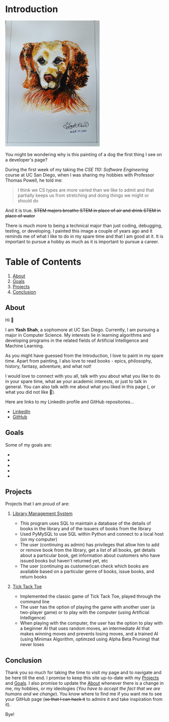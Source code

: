 # Introduction

[<img src="img1.jpg" width="300"/>](img1.jpg)

You might be wondering why is this painting of a dog the first thing I see on a developer's page? 

During the first week of my taking the *CSE 110: Software Engineering* course at UC San Diego, when I was sharing my hobbies with Professor Thomas Powell, he told me:
> I think we CS types are more varied than we like to admit and that partially keeps us from stretching and doing things we might or should do

And it is true. ~~STEM majors breathe STEM in place of air and drink STEM in place of water~~

There is much more to being a technical major than just coding, debugging, testing, or developing. I painted this image a couple of years ago and it reminds me of what I like to do in my spare time and that I am good at it. It is important to pursue a hobby as much as it is important to pursue a career.

# Table of Contents

1. [About](#about)
2. [Goals](#goals)
3. [Projects](#projects)
4. [Conclusion](#conclusion)

## About

Hi 🙂

I am **Yash Shah**, a sophomore at UC San Diego. Currently, I am pursuing a major in Computer Science. My interests lie in learning algorithms and developing programs in the related fields of Artificial Intelligence and Machine Learning. 

As you might have guessed from the Introduction, I love to paint in my spare time. Apart from painting, I also love to read books - epics, philosophy, history, fantasy, adventure, and what not!

I would love to connect with you all, talk with you about what you like to do in your spare time, what ae your academic interests, or just to talk in general. You can also talk with me about what you liked in this page (, or what you did not like 🤫).

Here are links to my LinkedIn profile and GitHub repositories...

- [LinkedIn](https://linkedin.com/in/ynshah3)
- [GitHub](https://github.com/ynshah3)

## Goals

Some of my goals are:

*
*
*
*
* 

## Projects

Projects that I am proud of are:

1. [Library Management System](https://github.com/ynshah3/Library-Management-System)
   - This program uses SQL to maintain a database of the details of books in the library and of the issuers of books from the library
   - Used PyMySQL to use SQL within Python and connect to a local host (on my computer)
   - The user (continuing as admin) has privileges that allow him to add or remove book from the library, get a list of all books, get details about a particular book, get information about customers who have issued books but haven't returned yet, etc
   - The user (continuing as customer)can check which books are available based on a particular genre of books, issue books, and return books
   
2. [Tick Tack Toe](https://github.com/ynshah3/Tick-Tack-Toe)
   - Implemented the classic game of Tick Tack Toe, played through the command line
   - The user has the option of playing the game with another user (a two-player game) or to play with the computer (using Artificial Intelligence)
   - When playing with the computer, the user has the option to play with a beginner AI that uses random moves, an intermediate AI that makes winning moves and prevents losing moves, and a trained AI (using Minimax Algorithm, optimzed using Alpha Beta Pruning) that never loses

## Conclusion

Thank you so much for taking the time to visit my page and to navigate and be here till the end. I promise to keep this site up-to-date with my [Projects](#projects) and [Goals](#goals). I also promise to update the [About](#about) whenever there is a change in me, my hobbies, or my ideologies (*You have to accept the fact that we are humans and we change*). You know where to find me if you want me to see your GitHub page (~~so that I can hack it~~ to admire it and take inspiration from it).

Bye!
